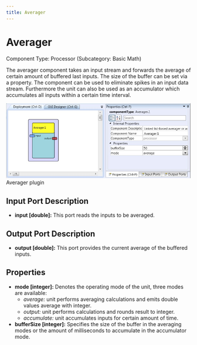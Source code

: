 ```yaml
---
title: Averager
---
```


# Averager

Component Type: Processor (Subcategory: Basic Math)

The averager component takes an input stream and forwards the average of certain amount of buffered last inputs. The size of the buffer can be set via a property. The component can be used to eliminate spikes in an input data stream. Furthermore the unit can also be used as an accumulator which accumulates all inputs within a certain time interval.

![Screenshot: Averager plugin](./img/Averager.jpg "Screenshot: Averager plugin")  
Averager plugin

## Input Port Description

- **input \[double\]:** This port reads the inputs to be averaged.

## Output Port Description

- **output \[double\]:** This port provides the current average of the buffered inputs.

## Properties

- **mode \[integer\]:** Denotes the operating mode of the unit, three modes are available:
  - _average:_ unit performs averaging calculations and emits double values average with integer.
  - _output:_ unit performs calculations and rounds result to integer.
  - _accumulate:_ unit accumulates inputs for certain amount of time.
- **bufferSize \[integer\]:** Specifies the size of the buffer in the averaging modes or the amount of milliseconds to accumulate in the accumulator mode.
